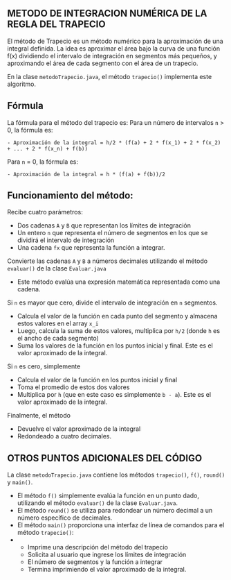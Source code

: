 ## METODO DE INTEGRACION NUMÉRICA DE LA REGLA DEL TRAPECIO
El método de Trapecio es un método numérico para la aproximación de una integral definida.
La idea es aproximar el área bajo la curva de una función f(x) dividiendo el intervalo de integración
en segmentos más pequeños, y aproximando el área de cada segmento con el área de un trapecio.

En la clase `metodoTrapecio.java`, el método `trapecio()` implementa este algoritmo.

## Fórmula
La fórmula para el método del trapecio es:
Para un número de intervalos `n` > 0, la fórmula es:

    - Aproximación de la integral = h/2 * (f(a) + 2 * f(x_1) + 2 * f(x_2) + ... + 2 * f(x_n) + f(b))
Para `n` = 0, la fórmula es:

    - Aproximación de la integral = h * (f(a) + f(b))/2

## Funcionamiento del método:

Recibe cuatro parámetros:
- Dos cadenas `A` y `B` que representan los límites de integración
- Un entero `n` que representa el número de segmentos en los que se dividirá el intervalo de integración
- Una cadena `fx` que representa la función a integrar.

Convierte las cadenas `A` y `B` a números decimales utilizando el método `evaluar()` de la clase `Evaluar.java`
- Este método evalúa una expresión matemática representada como una cadena.

Si `n` es mayor que cero, divide el intervalo de integración en `n` segmentos.
- Calcula el valor de la función en cada punto del segmento y almacena estos valores en el array `x_i`
- Luego, calcula la suma de estos valores, multiplica por `h/2` (donde `h` es el ancho de cada segmento)
- Suma los valores de la función en los puntos inicial y final. Este es el valor aproximado de la integral.


Si `n` es cero, simplemente
- Calcula el valor de la función en los puntos inicial y final
- Toma el promedio de estos dos valores
- Multiplica por `h` (que en este caso es simplemente `b - a`). Este es el valor aproximado de la integral.

Finalmente, el método
- Devuelve el valor aproximado de la integral
- Redondeado a cuatro decimales.

## OTROS PUNTOS ADICIONALES DEL CÓDIGO
La clase `metodoTrapecio.java` contiene los métodos `trapecio()`, `f()`, `round()` y `main()`.

- El método `f()` simplemente evalúa la función en un punto dado, utilizando el método `evaluar()` de la clase `Evaluar.java`.
- El método `round()` se utiliza para redondear un número decimal a un número específico de decimales.
- El método `main()` proporciona una interfaz de línea de comandos para el método `trapecio()`:
-
  * Imprime una descripción del método del trapecio
  * Solicita al usuario que ingrese los límites de integración
  * El número de segmentos y la función a integrar
  * Termina imprimiendo el valor aproximado de la integral.

